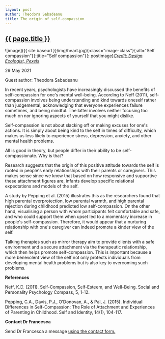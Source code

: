 ```yaml
---
layout: post
author: Theodora Sabadeanu
title: The origin of self-compassion
---
```


 <h2 class="postheader"><a href="{{ site.baseurl }}{{ page.url }}">{{ page.title }}</a></h2>


![image]({{ site.baseurl }}/img/heart.jpg){:class="image-class"}{:alt="Self compassion"}{:title="Self compassion"}{:.postimage}*<a href="https://www.pexels.com/photo/heart-shaped-red-neon-signage-887349/">Credit: Design Ecologist, Pexels</a>*



<p class="blogdate">29 May 2021</p>
<p class="blogdate">Guest author: Theodora Sabadeanu</p>


In recent years, psychologists have increasingly discussed the benefits of self-compassion for one's mental well-being. According to Neff (2011), self-compassion involves being understanding and kind towards oneself rather than judgemental, acknowledging that everyone experiences failure sometimes, and being mindful. The latter involves neither focusing too much on nor ignoring aspects of yourself that you might dislike.

Self-compassion is not about slacking off or making excuses for one's actions. It is simply about being kind to the self in times of difficulty, which makes us less likely to experience stress, depression, anxiety, and other mental health problems.

All is good in theory, but people differ in their ability to be self-compassionate. Why is that?

Research suggests that the origin of this positive attitude towards the self is rooted in people's early relationships with their parents or caregivers. This makes sense since we know that based on how responsive and supportive these attachment figures are, infants develop specific relational expectations and models of the self.

A study by Pepping et al. (2015) illustrates this as the researchers found that high parental overprotection, low parental warmth, and high parental rejection during childhood predicted low self-compassion. On the other hand, visualising a person with whom participants felt comfortable and safe, and who could support them when upset led to a momentary increase in people's self-compassion. Therefore, it would appear that a nurturing relationship with one's caregiver can indeed promote a kinder view of the self.

Talking therapies such as mirror therapy aim to provide clients with a safe environment and a secure attachment via the therapeutic relationship, which then helps promote self-compassion. This is important because a more benevolent view of the self not only protects individuals from developing mental health problems but is also key to overcoming such problems.

<strong>References </strong>

Neff, K.D. (2011). Self-Compassion, Self-Esteem, and Well-Being. Social and Personality Psychology Compass, 5, 1-12.

Pepping, C.A., Davis, P.J., O’Donovan, A., & Pal, J. (2015). Individual Differences in Self-Compassion: The Role of Attachment and Experiences of Parenting in Childhood. Self and Identity, 14(1), 104-117.


<strong>Contact Dr Francesca</strong>

Send Dr Francesca a message <a href="https://drfrancesca.co.uk/contact">using the contact form.</a>
